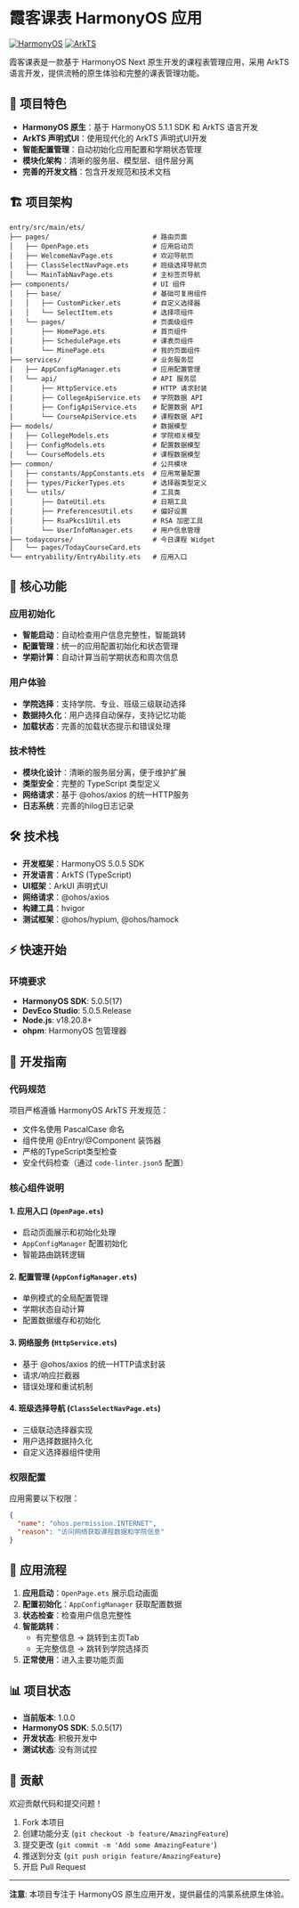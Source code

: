 # 霞客课表 HarmonyOS 应用

[![HarmonyOS](https://img.shields.io/badge/HarmonyOS-5.0.5-blue)](https://developer.harmonyos.com/)
[![ArkTS](https://img.shields.io/badge/ArkTS-TypeScript-blue)](https://developer.harmonyos.com/cn/docs/documentation/doc-guides/arkts-get-started-0000001504769321)

霞客课表是一款基于 HarmonyOS Next 原生开发的课程表管理应用，采用 ArkTS 语言开发，提供流畅的原生体验和完整的课表管理功能。

## 🌟 项目特色

- **HarmonyOS 原生**：基于 HarmonyOS 5.1.1 SDK 和 ArkTS 语言开发
- **ArkTS 声明式UI**：使用现代化的 ArkTS 声明式UI开发
- **智能配置管理**：自动初始化应用配置和学期状态管理
- **模块化架构**：清晰的服务层、模型层、组件层分离
- **完善的开发文档**：包含开发规范和技术文档

## 🏗️ 项目架构

```
entry/src/main/ets/
├── pages/                          # 路由页面
│   ├── OpenPage.ets                # 应用启动页
│   ├── WelcomeNavPage.ets          # 欢迎导航页
│   ├── ClassSelectNavPage.ets      # 班级选择导航页
│   └── MainTabNavPage.ets          # 主标签页导航
├── components/                     # UI 组件
│   ├── base/                       # 基础可复用组件
│   │   ├── CustomPicker.ets        # 自定义选择器
│   │   └── SelectItem.ets          # 选择项组件
│   └── pages/                      # 页面级组件
│       ├── HomePage.ets            # 首页组件
│       ├── SchedulePage.ets        # 课表页组件
│       └── MinePage.ets            # 我的页面组件
├── services/                       # 业务服务层
│   ├── AppConfigManager.ets        # 应用配置管理
│   └── api/                        # API 服务层
│       ├── HttpService.ets         # HTTP 请求封装
│       ├── CollegeApiService.ets   # 学院数据 API
│       ├── ConfigApiService.ets    # 配置数据 API
│       └── CourseApiService.ets    # 课程数据 API
├── models/                         # 数据模型
│   ├── CollegeModels.ets           # 学院相关模型
│   ├── ConfigModels.ets            # 配置数据模型
│   └── CourseModels.ets            # 课程数据模型
├── common/                         # 公共模块
│   ├── constants/AppConstants.ets  # 应用常量配置
│   ├── types/PickerTypes.ets       # 选择器类型定义
│   └── utils/                      # 工具类
│       ├── DateUtil.ets            # 日期工具
│       ├── PreferencesUtil.ets     # 偏好设置
│       ├── RsaPkcs1Util.ets        # RSA 加密工具
│       └── UserInfoManager.ets     # 用户信息管理
├── todaycourse/                    # 今日课程 Widget
│   └── pages/TodayCourseCard.ets
└── entryability/EntryAbility.ets   # 应用入口
```

## 📱 核心功能

### 应用初始化

- **智能启动**：自动检查用户信息完整性，智能跳转
- **配置管理**：统一的应用配置初始化和状态管理
- **学期计算**：自动计算当前学期状态和周次信息

### 用户体验

- **学院选择**：支持学院、专业、班级三级联动选择
- **数据持久化**：用户选择自动保存，支持记忆功能
- **加载状态**：完善的加载状态提示和错误处理

### 技术特性

- **模块化设计**：清晰的服务层分离，便于维护扩展
- **类型安全**：完整的 TypeScript 类型定义
- **网络请求**：基于 @ohos/axios 的统一HTTP服务
- **日志系统**：完善的hilog日志记录

## 🛠️ 技术栈

- **开发框架**：HarmonyOS 5.0.5 SDK
- **开发语言**：ArkTS (TypeScript)
- **UI框架**：ArkUI 声明式UI
- **网络请求**：@ohos/axios
- **构建工具**：hvigor
- **测试框架**：@ohos/hypium, @ohos/hamock

## ⚡ 快速开始

### 环境要求

- **HarmonyOS SDK**: 5.0.5(17)
- **DevEco Studio**: 5.0.5.Release
- **Node.js**: v18.20.8+
- **ohpm**: HarmonyOS 包管理器

## 🔧 开发指南

### 代码规范

项目严格遵循 HarmonyOS ArkTS 开发规范：

- 文件名使用 PascalCase 命名
- 组件使用 @Entry/@Component 装饰器
- 严格的TypeScript类型检查
- 安全代码检查（通过 `code-linter.json5` 配置）

### 核心组件说明

#### 1. 应用入口 (`OpenPage.ets`)

- 启动页面展示和初始化处理  
- `AppConfigManager` 配置初始化
- 智能路由跳转逻辑

#### 2. 配置管理 (`AppConfigManager.ets`)

- 单例模式的全局配置管理
- 学期状态自动计算
- 配置数据缓存和初始化

#### 3. 网络服务 (`HttpService.ets`)

- 基于 @ohos/axios 的统一HTTP请求封装
- 请求/响应拦截器
- 错误处理和重试机制

#### 4. 班级选择导航 (`ClassSelectNavPage.ets`)

- 三级联动选择器实现
- 用户选择数据持久化
- 自定义选择器组件使用

### 权限配置

应用需要以下权限：

```json
{
  "name": "ohos.permission.INTERNET",
  "reason": "访问网络获取课程数据和学院信息"
}
```

## 🚀 应用流程

1. **应用启动**：`OpenPage.ets` 展示启动画面
2. **配置初始化**：`AppConfigManager` 获取配置数据
3. **状态检查**：检查用户信息完整性
4. **智能跳转**：
    - 有完整信息 → 跳转到主页Tab
    - 无完整信息 → 跳转到学院选择页
5. **正常使用**：进入主要功能页面

## 📊 项目状态

- **当前版本**: 1.0.0
- **HarmonyOS SDK**: 5.0.5(17)
- **开发状态**: 积极开发中
- **测试状态**: 没有测试捏

## 🤝 贡献

欢迎贡献代码和提交问题！

1. Fork 本项目
2. 创建功能分支 (`git checkout -b feature/AmazingFeature`)
3. 提交更改 (`git commit -m 'Add some AmazingFeature'`)
4. 推送到分支 (`git push origin feature/AmazingFeature`)
5. 开启 Pull Request

---

**注意**: 本项目专注于 HarmonyOS 原生应用开发，提供最佳的鸿蒙系统原生体验。